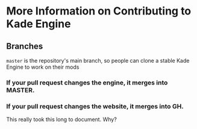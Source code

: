 # More Information on Contributing to Kade Engine

## Branches
`master` is the repository's main branch, so people can clone a stable Kade Engine to work on their mods

### If your pull request changes the engine, it merges into MASTER.
### If your pull request changes the website, it merges into GH.

This really took this long to document. Why?
